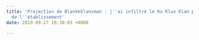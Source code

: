 ```yaml
---
title: 'Projection de Blankkklansman : j''ai infiltré le Ku Klux Klan pour les élèves
  de l''établissement'
date: 2018-09-27 10:30:03 +0000

---
```

